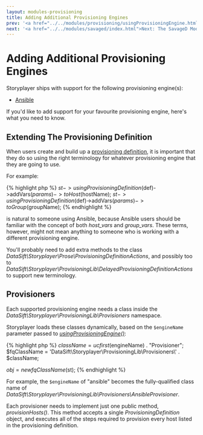 ```yaml
---
layout: modules-provisioning
title: Adding Additional Provisioning Engines
prev: '<a href="../../modules/provisioning/usingProvisioningEngine.html">Prev: usingProvisioningEngine()</a>'
next: '<a href="../../modules/savaged/index.html">Next: The SavageD Module</a>'
---
```


# Adding Additional Provisioning Engines

Storyplayer ships with support for the following provisioning engine(s):

* [Ansible](http://ansible.cc/)

If you'd like to add support for your favourite provisioning engine, here's what you need to know.

## Extending The Provisioning Definition

When users create and build up a [provisioning definition](provisioning-definition.html), it is important that they do so using the right terminology for whatever provisioning engine that they are going to use.

For example:

{% highlight php %}
$st->usingProvisioningDefinition($def)->addVars($params)->toHost($hostName);
$st->usingProvisioningDefinition($def)->addVars($params)->toGroup($groupName);
{% endhighlight %}

is natural to someone using Ansible, because Ansible users should be familiar with the concept of both *host\_vars* and *group\_vars*.  These terms, however, might not mean anything to someone who is working with a different provisioning engine.

You'll probably need to add extra methods to the class _DataSift\Storyplayer\Prose\ProvisioningDefinitionActions_, and possibly too to _DataSift\Storyplayer\ProvisioningLib\DelayedProvisioningDefinitionActions_ to support new terminology.

## Provisioners

Each supported provisioning engine needs a class inside the _DataSift\Storyplayer\ProvisioningLib\Provisioners_ namespace.

Storyplayer loads these classes dynamically, based on the `$engineName` parameter passed to _[usingProvisioningEngine()](usingProvisioningEngine.html)_:

{% highlight php %}
$className = ucfirst($engineName) . "Provisioner";
$fqClassName = 'DataSift\Storyplayer\ProvisioningLib\Provisioners\\' . $className;

$obj = new fqClassName($st);
{% endhighlight %}

For example, the `$engineName` of "ansible" becomes the fully-qualified class name of _DataSift\Storyplayer\ProvisioningLib\Provisioners\AnsibleProvisioner_.

Each provisioner needs to implement just one public method, _provisionHosts()_.  This method accepts a single _ProvisioningDefinition_ object, and executes all of the steps required to provision every host listed in the provisioning definition.